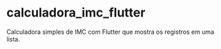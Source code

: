 # calculadora_imc_flutter

Calculadora simples de IMC com Flutter que mostra os registros em uma lista.

